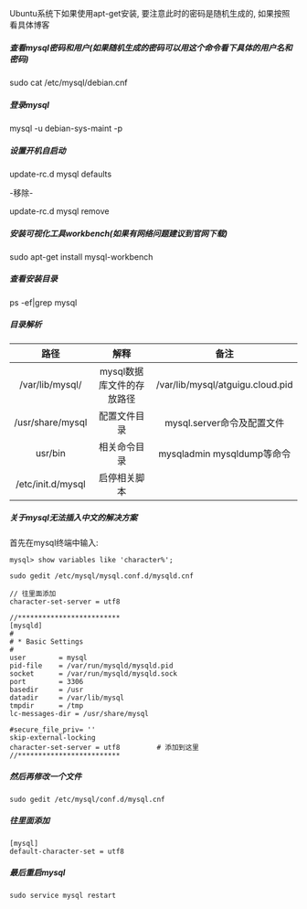 Ubuntu系统下如果使用apt-get安装, 要注意此时的密码是随机生成的, 如果按照看具体博客

##### 查看mysql密码和用户(如果随机生成的密码可以用这个命令看下具体的用户名和密码)

sudo cat /etc/mysql/debian.cnf 



#####  登录mysql

mysql -u debian-sys-maint -p



##### 设置开机自启动

update-rc.d mysql defaults

-移除-

update-rc.d mysql remove



##### 安装可视化工具workbench(如果有网络问题建议到官网下载)

sudo apt-get install mysql-workbench



##### 查看安装目录

ps -ef|grep mysql

##### 目录解析

|       路径        |           解释            |               备注               |
| :---------------: | :-----------------------: | :------------------------------: |
|  /var/lib/mysql/  | mysql数据库文件的存放路径 | /var/lib/mysql/atguigu.cloud.pid |
| /usr/share/mysql  |       配置文件目录        |    mysql.server命令及配置文件    |
|      usr/bin      |       相关命令目录        |    mysqladmin mysqldump等命令    |
| /etc/init.d/mysql |       启停相关脚本        |                                  |



##### 关于mysql无法插入中文的解决方案

 首先在mysql终端中输入:

```mysql
mysql> show variables like 'character%';
```

```apl
sudo gedit /etc/mysql/mysql.conf.d/mysqld.cnf

// 往里面添加
character-set-server = utf8

//*************************
[mysqld]
#
# * Basic Settings
#
user		= mysql
pid-file	= /var/run/mysqld/mysqld.pid
socket		= /var/run/mysqld/mysqld.sock
port		= 3306
basedir		= /usr
datadir		= /var/lib/mysql
tmpdir		= /tmp
lc-messages-dir	= /usr/share/mysql

#secure_file_priv= ''
skip-external-locking
character-set-server = utf8			# 添加到这里
//*************************
```

##### 然后再修改一个文件

```
sudo gedit /etc/mysql/conf.d/mysql.cnf
```

##### 往里面添加

```
[mysql]
default-character-set = utf8
```

##### 最后重启mysql

```
sudo service mysql restart
```


